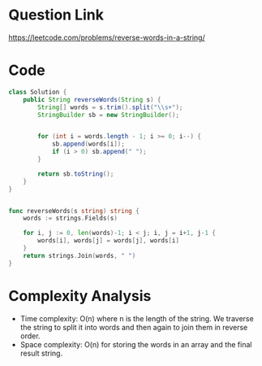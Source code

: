 # Question Link
https://leetcode.com/problems/reverse-words-in-a-string/

# Code
```java
class Solution {
    public String reverseWords(String s) {
        String[] words = s.trim().split("\\s+"); 
        StringBuilder sb = new StringBuilder();


        for (int i = words.length - 1; i >= 0; i--) {
            sb.append(words[i]);
            if (i > 0) sb.append(" "); 
        }

        return sb.toString();
    }
}
```

```go

func reverseWords(s string) string {
	words := strings.Fields(s)

	for i, j := 0, len(words)-1; i < j; i, j = i+1, j-1 {
		words[i], words[j] = words[j], words[i]
	}
	return strings.Join(words, " ")
}
```
# Complexity Analysis
- Time complexity: O(n) where n is the length of the string. We traverse the string to split it into words and then again to join them in reverse order.
- Space complexity: O(n) for storing the words in an array and the final result string.